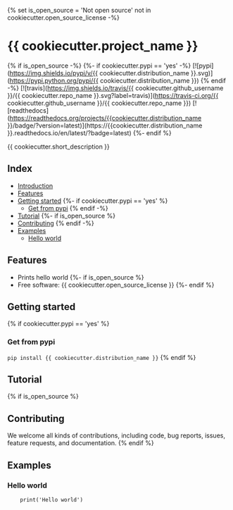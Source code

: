 {% set is_open_source = 'Not open source' not in cookiecutter.open_source_license -%}
# {{ cookiecutter.project_name }} #

{% if is_open_source -%}
{%- if cookiecutter.pypi == 'yes' -%}
[![pypi](https://img.shields.io/pypi/v/{{ cookiecutter.distribution_name }}.svg)](https://pypi.python.org/pypi/{{ cookiecutter.distribution_name }})
{% endif -%}
[![travis](https://img.shields.io/travis/{{ cookiecutter.github_username }}/{{ cookiecutter.repo_name }}.svg?label=travis)](https://travis-ci.org/{{ cookiecutter.github_username }}/{{ cookiecutter.repo_name }})
[![readthedocs](https://readthedocs.org/projects/{{cookiecutter.distribution_name }}/badge/?version=latest)](https://{{cookiecutter.distribution_name }}.readthedocs.io/en/latest/?badge=latest)
{%- endif %}

{{ cookiecutter.short_description }}

## Index ##

* [Introduction](#introduction)
* [Features](#features)
* [Getting started](#getting-started)
{%- if cookiecutter.pypi == 'yes' %}
    * [Get from pypi](#get-from-pypi)
{% endif -%}
* [Tutorial](#tutorial)
{%- if is_open_source %}
* [Contributing](#contributing)
{% endif -%}
* [Examples](#examples)
    * [Hello world](#hello-word)

## Features ##

* Prints hello world
{%- if is_open_source %}
* Free software: {{ cookiecutter.open_source_license }}
{%- endif %}

## Getting started ##

{% if cookiecutter.pypi == 'yes' %}
### Get from pypi ###

```pip install {{ cookiecutter.distribution_name }}```
{% endif %}

## Tutorial ##

{% if is_open_source %}
## Contributing ##

We welcome all kinds of contributions, including code, bug reports, issues,
feature requests, and documentation.
{% endif %}

## Examples ##

### Hello world ###

```python3
    print('Hello world')
```
